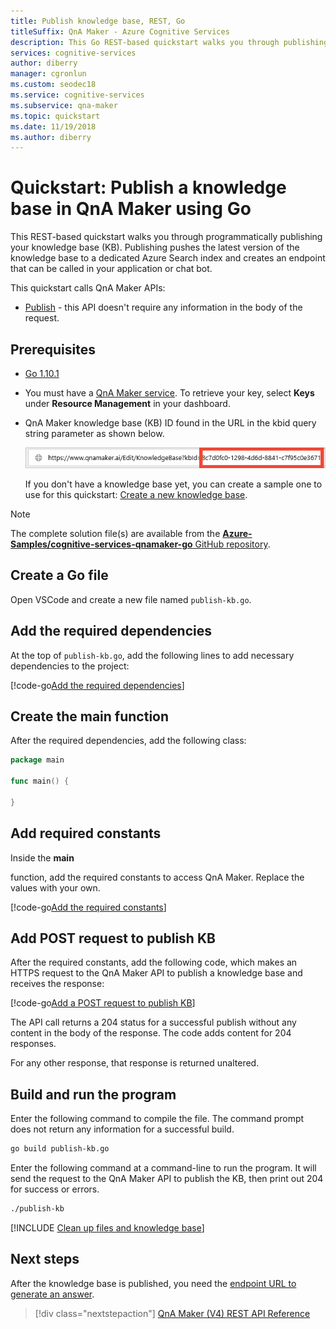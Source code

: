 ```yaml
---
title: Publish knowledge base, REST, Go
titleSuffix: QnA Maker - Azure Cognitive Services 
description: This Go REST-based quickstart walks you through publishing your knowledge base which pushes the latest version of the tested knowledge base to a dedicated Azure Search index representing the published knowledge base. It also creates an endpoint that can be called in your application or chat bot.
services: cognitive-services
author: diberry
manager: cgronlun
ms.custom: seodec18
ms.service: cognitive-services
ms.subservice: qna-maker
ms.topic: quickstart
ms.date: 11/19/2018
ms.author: diberry
---
```


# Quickstart: Publish a knowledge base in QnA Maker using Go

This REST-based quickstart walks you through programmatically publishing your knowledge base (KB). Publishing pushes the latest version of the knowledge base to a dedicated Azure Search index and creates an endpoint that can be called in your application or chat bot.

This quickstart calls QnA Maker APIs:
* [Publish](https://westus.dev.cognitive.microsoft.com/docs/services/5a93fcf85b4ccd136866eb37/operations/5ac266295b4ccd1554da75fe) - this API doesn't require any information in the body of the request.

## Prerequisites

* [Go 1.10.1](https://golang.org/dl/)
* You must have a [QnA Maker service](../How-To/set-up-qnamaker-service-azure.md). To retrieve your key, select **Keys** under **Resource Management** in your dashboard. 

* QnA Maker knowledge base (KB) ID found in the URL in the kbid query string parameter as shown below.

    ![QnA Maker knowledge base ID](../media/qnamaker-quickstart-kb/qna-maker-id.png)

    If you don't have a knowledge base yet, you can create a sample one to use for this quickstart: [Create a new knowledge base](create-new-kb-csharp.md).

> [!NOTE] 
> The complete solution file(s) are available from the [**Azure-Samples/cognitive-services-qnamaker-go** GitHub repository](https://github.com/Azure-Samples/cognitive-services-qnamaker-go/tree/master/documentation-samples/quickstarts/publish-knowledge-base).

## Create a Go file

Open VSCode and create a new file named `publish-kb.go`.

## Add the required dependencies

At the top of `publish-kb.go`, add the following lines to add necessary dependencies to the project:

[!code-go[Add the required dependencies](~/samples-qnamaker-go/documentation-samples/quickstarts/publish-knowledge-base/publish-kb.go?range=3-7 "Add the required dependencies")]

## Create the main function

After the required dependencies, add the following class:

```Go
package main

func main() {

}
```

## Add required constants

Inside the **main**


 function, add the required constants to access QnA Maker. Replace the values with your own.

[!code-go[Add the required constants](~/samples-qnamaker-go/documentation-samples/quickstarts/publish-knowledge-base/publish-kb.go?range=16-20 "Add the required constants")]

## Add POST request to publish KB

After the required constants, add the following code, which makes an HTTPS request to the QnA Maker API to publish a knowledge base and receives the response:

[!code-go[Add a POST request to publish KB](~/samples-qnamaker-go/documentation-samples/quickstarts/get-answer/get-answer.go?range=35-48 "Add a POST request to publish KB")]

The API call returns a 204 status for a successful publish without any content in the body of the response. The code adds content for 204 responses.

For any other response, that response is returned unaltered.

## Build and run the program

Enter the following command to compile the file. The command prompt does not return any information for a successful build.

```bash
go build publish-kb.go
```

Enter the following command at a command-line to run the program. It will send the request to the QnA Maker API to publish the KB, then print out 204 for success or errors.

```bash
./publish-kb
```

[!INCLUDE [Clean up files and knowledge base](../../../../includes/cognitive-services-qnamaker-quickstart-cleanup-resources.md)] 

## Next steps

After the knowledge base is published, you need the [endpoint URL to generate an answer](../Tutorials/create-publish-answer.md#generating-an-answer). 

> [!div class="nextstepaction"]
> [QnA Maker (V4) REST API Reference](https://westus.dev.cognitive.microsoft.com/docs/services/5a93fcf85b4ccd136866eb37/operations/5ac266295b4ccd1554da75ff)
